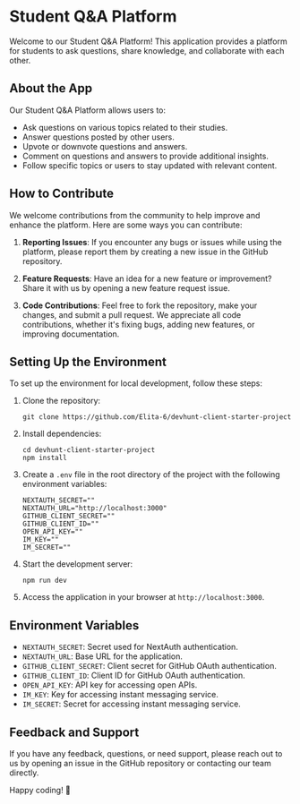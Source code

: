 # Student Q&A Platform

Welcome to our Student Q&A Platform! This application provides a platform for students to ask questions, share knowledge, and collaborate with each other.

## About the App

Our Student Q&A Platform allows users to:
- Ask questions on various topics related to their studies.
- Answer questions posted by other users.
- Upvote or downvote questions and answers.
- Comment on questions and answers to provide additional insights.
- Follow specific topics or users to stay updated with relevant content.

## How to Contribute

We welcome contributions from the community to help improve and enhance the platform. Here are some ways you can contribute:

1. **Reporting Issues**: If you encounter any bugs or issues while using the platform, please report them by creating a new issue in the GitHub repository.

2. **Feature Requests**: Have an idea for a new feature or improvement? Share it with us by opening a new feature request issue.

3. **Code Contributions**: Feel free to fork the repository, make your changes, and submit a pull request. We appreciate all code contributions, whether it's fixing bugs, adding new features, or improving documentation.

## Setting Up the Environment

To set up the environment for local development, follow these steps:

1. Clone the repository:
    ```
    git clone https://github.com/Elita-6/devhunt-client-starter-project
    ```

2. Install dependencies:
    ```
    cd devhunt-client-starter-project
    npm install
    ```

3. Create a `.env` file in the root directory of the project with the following environment variables:
    ```plaintext
    NEXTAUTH_SECRET=""
    NEXTAUTH_URL="http://localhost:3000"
    GITHUB_CLIENT_SECRET=""
    GITHUB_CLIENT_ID=""
    OPEN_API_KEY=""
    IM_KEY=""
    IM_SECRET=""
    ```

4. Start the development server:
    ```
    npm run dev
    ```

5. Access the application in your browser at `http://localhost:3000`.

## Environment Variables

- `NEXTAUTH_SECRET`: Secret used for NextAuth authentication.
- `NEXTAUTH_URL`: Base URL for the application.
- `GITHUB_CLIENT_SECRET`: Client secret for GitHub OAuth authentication.
- `GITHUB_CLIENT_ID`: Client ID for GitHub OAuth authentication.
- `OPEN_API_KEY`: API key for accessing open APIs.
- `IM_KEY`: Key for accessing instant messaging service.
- `IM_SECRET`: Secret for accessing instant messaging service.

## Feedback and Support

If you have any feedback, questions, or need support, please reach out to us by opening an issue in the GitHub repository or contacting our team directly.

Happy coding! 🚀

